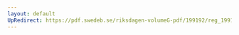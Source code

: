```yaml
---
layout: default
UpRedirect: https://pdf.swedeb.se/riksdagen-volumeG-pdf/199192/reg_199192/reg_199192_0517.pdf
---
```

